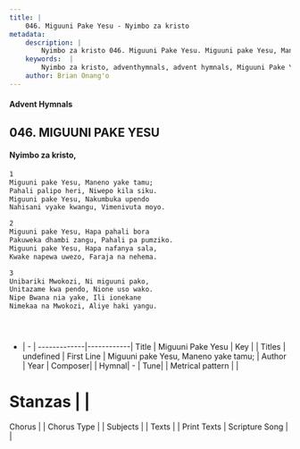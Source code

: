 ```yaml
---
title: |
    046. Miguuni Pake Yesu - Nyimbo za kristo
metadata:
    description: |
        Nyimbo za kristo 046. Miguuni Pake Yesu. Miguuni pake Yesu, Maneno yake tamu; Pahali palipo heri, Niwepo kila siku. Miguuni pake Yesu, Nakumbuka upendo Nahisani vyake kwangu, Vimenivuta moyo.  
    keywords:  |
        Nyimbo za kristo, adventhymnals, advent hymnals, Miguuni Pake Yesu, Miguuni pake Yesu, Maneno yake tamu;. 
    author: Brian Onang'o
---
```


#### Advent Hymnals
## 046. MIGUUNI PAKE YESU
####  Nyimbo za kristo,

```txt
1
Miguuni pake Yesu, Maneno yake tamu;
Pahali palipo heri, Niwepo kila siku.
Miguuni pake Yesu, Nakumbuka upendo
Nahisani vyake kwangu, Vimenivuta moyo.

2
Miguuni pake Yesu, Hapa pahali bora
Pakuweka dhambi zangu, Pahali pa pumziko.
Miguuni pake Yesu, Hapa nafanya sala,
Kwake napewa uwezo, Faraja na nehema.

3
Unibariki Mwokozi, Ni miguuni pako,
Unitazame kwa pendo, Nione uso wako.
Nipe Bwana nia yake, Ili ionekane
Nimekaa na Mwokozi, Aliye haki yangu.





```

- |   -  |
-------------|------------|
Title | Miguuni Pake Yesu |
Key |  |
Titles | undefined |
First Line | Miguuni pake Yesu, Maneno yake tamu; |
Author | 
Year | 
Composer| |
Hymnal|  - |
Tune|  |
Metrical pattern | |
# Stanzas |  |
Chorus |  |
Chorus Type |  |
Subjects | |
Texts |  |
Print Texts | 
Scripture Song |  |
    

